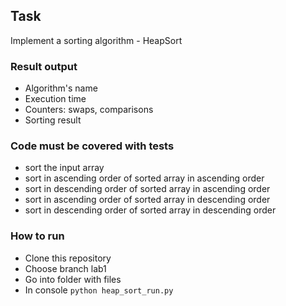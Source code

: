 ## Task
Implement a sorting algorithm - HeapSort

### Result output
  + Algorithm's name
  + Execution time
  + Counters: swaps, comparisons 
  + Sorting result
###  Code must be covered with tests
  + sort the input array
  + sort in ascending order of sorted array in ascending order
  + sort in descending order of sorted array in ascending order
  + sort in ascending order of sorted array in descending order
  + sort in descending order of sorted array in descending order
### How to run
  + Clone this repository 
  + Choose branch lab1 
  + Go into folder with files 
  + In console `python heap_sort_run.py`
